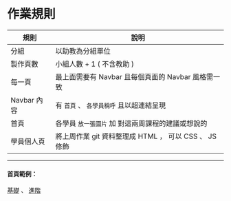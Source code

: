 # 作業規則

| 規則 | 說明 |
|---|---|
| 分組 | 以助教為分組單位 |
| 製作頁數 | 小組人數 + 1 ( 不含教助 ) |
| 每一頁 | 最上面需要有 Navbar 且每個頁面的 Navbar 風格需一致
| Navbar 內容 | 有 `首頁` 、 `各學員稱呼` 且以超連結呈現 |
| 首頁 | 各學員 `放一張圖片` 加 對這兩周課程的建議或想說的 |
| 學員個人頁 | 將上周作業 git 資料整理成 HTML ， 可以 CSS 、 JS 修飾 |

---

#### 首頁範例：
[基礎](https://2016.phpconf.tw/#sponsor) 、 [進階](http://preview.themeforest.net/item/bleurant-creative-team-and-portfolio-html-template/full_screen_preview/20904237)

